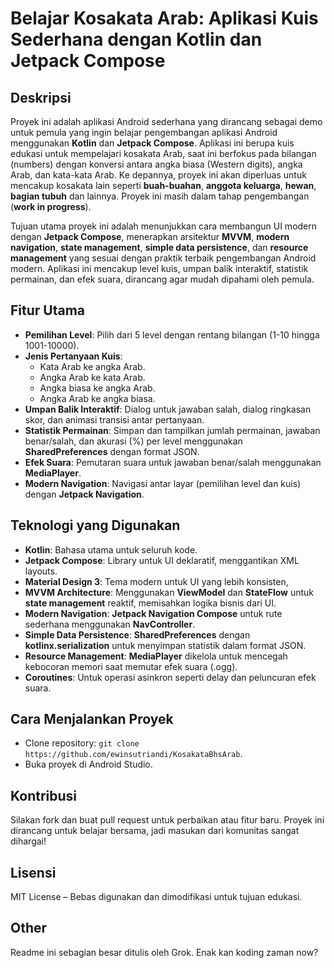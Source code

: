 # Belajar Kosakata Arab: Aplikasi Kuis Sederhana dengan Kotlin dan Jetpack Compose

## Deskripsi
Proyek ini adalah aplikasi Android sederhana yang dirancang sebagai demo untuk pemula yang ingin belajar pengembangan aplikasi Android menggunakan **Kotlin** dan **Jetpack Compose**. Aplikasi ini berupa kuis edukasi untuk mempelajari kosakata Arab, saat ini berfokus pada bilangan (numbers) dengan konversi antara angka biasa (Western digits), angka Arab, dan kata-kata Arab. Ke depannya, proyek ini akan diperluas untuk mencakup kosakata lain seperti **buah-buahan**, **anggota keluarga**, **hewan**, **bagian tubuh** dan lainnya. Proyek ini masih dalam tahap pengembangan (**work in progress**).

Tujuan utama proyek ini adalah menunjukkan cara membangun UI modern dengan **Jetpack Compose**, menerapkan arsitektur **MVVM**, **modern navigation**, **state management**, **simple data persistence**, dan **resource management** yang sesuai dengan praktik terbaik pengembangan Android modern. Aplikasi ini mencakup level kuis, umpan balik interaktif, statistik permainan, dan efek suara, dirancang agar mudah dipahami oleh pemula.

## Fitur Utama
- **Pemilihan Level**: Pilih dari 5 level dengan rentang bilangan (1-10 hingga 1001-10000).
- **Jenis Pertanyaan Kuis**:
    - Kata Arab ke angka Arab.
    - Angka Arab ke kata Arab.
    - Angka biasa ke angka Arab.
    - Angka Arab ke angka biasa.
- **Umpan Balik Interaktif**: Dialog untuk jawaban salah, dialog ringkasan skor, dan animasi transisi antar pertanyaan.
- **Statistik Permainan**: Simpan dan tampilkan jumlah permainan, jawaban benar/salah, dan akurasi (%) per level menggunakan **SharedPreferences** dengan format JSON.
- **Efek Suara**: Pemutaran suara untuk jawaban benar/salah menggunakan **MediaPlayer**.
- **Modern Navigation**: Navigasi antar layar (pemilihan level dan kuis) dengan **Jetpack Navigation**.

## Teknologi yang Digunakan
- **Kotlin**: Bahasa utama untuk seluruh kode.
- **Jetpack Compose**: Library untuk UI deklaratif, menggantikan XML layouts. 
- **Material Design 3**: Tema modern untuk UI yang lebih konsisten, 
- **MVVM Architecture**: Menggunakan **ViewModel** dan **StateFlow** untuk **state management** reaktif, memisahkan logika bisnis dari UI.
- **Modern Navigation**: **Jetpack Navigation Compose** untuk rute sederhana menggunakan **NavController**.
- **Simple Data Persistence**: **SharedPreferences** dengan **kotlinx.serialization** untuk menyimpan statistik dalam format JSON.
- **Resource Management**: **MediaPlayer** dikelola untuk mencegah kebocoran memori saat memutar efek suara (.ogg).
- **Coroutines**: Untuk operasi asinkron seperti delay dan peluncuran efek suara.

## Cara Menjalankan Proyek  
- Clone repository: `git clone https://github.com/ewinsutriandi/KosakataBhsArab`.
- Buka proyek di Android Studio.


## Kontribusi
Silakan fork dan buat pull request untuk perbaikan atau fitur baru. Proyek ini dirancang untuk belajar bersama, jadi masukan dari komunitas sangat dihargai!

## Lisensi
MIT License – Bebas digunakan dan dimodifikasi untuk tujuan edukasi.

## Other
Readme ini sebagian besar ditulis oleh Grok. Enak kan koding zaman now?